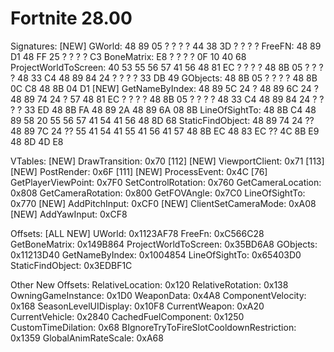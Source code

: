 # Fortnite 28.00

Signatures:
[NEW] GWorld: 48 89 05 ? ? ? ? 44 38 3D ? ? ? ?
FreeFN: 48 89 D1 48 FF 25 ? ? ? ? C3
BoneMatrix: E8 ? ? ? ? 0F 10 40 68
ProjectWorldToScreen: 40 53 55 56 57 41 56 48 81 EC ? ? ? ? 48 8B 05 ? ? ? ? 48 33 C4 48 89 84 24 ? ? ? ? 33 DB 49
GObjects: 48 8B 05 ? ? ? ? 48 8B 0C C8 48 8B 04 D1
[NEW] GetNameByIndex: 48 89 5C 24 ? 48 89 6C 24 ? 48 89 74 24 ? 57 48 81 EC ? ? ? ? 48 8B 05 ? ? ? ? 48 33 C4 48 89 84 24 ? ? ? ? 33 ED 48 8B FA 48 89 2A 48 89 6A 08 8B
LineOfSightTo: 48 8B C4 48 89 58 20 55 56 57 41 54 41 56 48 8D 68
StaticFindObject: 48 89 74 24 ?? 48 89 7C 24 ?? 55 41 54 41 55 41 56 41 57 48 8B EC 48 83 EC ?? 4C 8B E9 48 8D 4D E8


VTables:
[NEW] DrawTransition: 0x70 [112]
[NEW] ViewportClient: 0x71 [113]
[NEW] PostRender: 0x6F [111]
[NEW] ProcessEvent: 0x4C [76]
GetPlayerViewPoint: 0x7F0
SetControlRotation: 0x760
GetCameraLocation: 0x808
GetCameraRotation: 0x800
GetFOVAngle: 0x7C0
LineOfSightTo: 0x770
[NEW] AddPitchInput: 0xCF0
[NEW] ClientSetCameraMode: 0xA08
[NEW] AddYawInput: 0xCF8

Offsets: [ALL NEW]
UWorld: 0x1123AF78
FreeFn: 0xC566C28
GetBoneMatrix: 0x149B864
ProjectWorldToScreen: 0x35BD6A8
GObjects: 0x11213D40
GetNameByIndex: 0x1004854
LineOfSightTo: 0x65403D0
StaticFindObject: 0x3EDBF1C

Other New Offsets:
RelativeLocation: 0x120
RelativeRotation: 0x138
OwningGameInstance: 0x1D0
WeaponData: 0x4A8
ComponentVelocity: 0x168
SeasonLevelUIDisplay: 0x10F8
CurrentWeapon: 0xA20
CurrentVehicle: 0x2840
CachedFuelComponent: 0x1250
CustomTimeDilation: 0x68
BIgnoreTryToFireSlotCooldownRestriction: 0x1359
GlobalAnimRateScale: 0xA68
